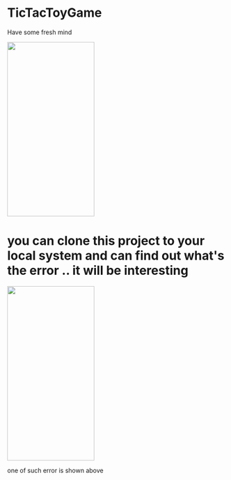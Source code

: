# TicTacToyGame
Have some fresh mind

<img src="https://user-images.githubusercontent.com/83058841/121796913-5b7cb100-cc3a-11eb-8549-2bbb85648df1.png" width="200" height="400">


<H1>you can clone this project to your local system and can find out what's the error .. it will be interesting</H1>
<img src="https://user-images.githubusercontent.com/83058841/121797055-53714100-cc3b-11eb-9695-d291624bbfc9.png" width="200" height="400">

one of such error is shown above


<!--- https://user-images.githubusercontent.com/83058841/121799814-d4d0cf80-cc4b-11eb-81ab-e97133617e8e.png --->
